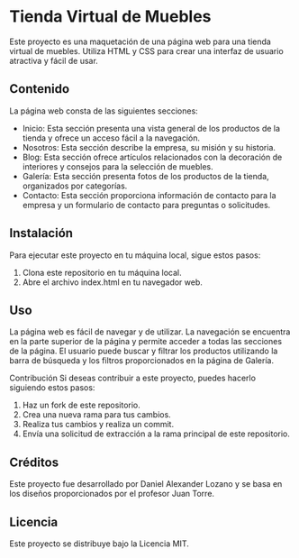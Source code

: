 # Tienda Virtual de Muebles
Este proyecto es una maquetación de una página web para una tienda virtual de muebles. Utiliza HTML y CSS para crear una interfaz de usuario atractiva y fácil de usar.

## Contenido
La página web consta de las siguientes secciones:
* Inicio: Esta sección presenta una vista general de los productos de la tienda y ofrece un acceso fácil a la navegación.
* Nosotros: Esta sección describe la empresa, su misión y su historia.
* Blog: Esta sección ofrece artículos relacionados con la decoración de interiores y consejos para la selección de muebles.
* Galería: Esta sección presenta fotos de los productos de la tienda, organizados por categorías.
* Contacto: Esta sección proporciona información de contacto para la empresa y un formulario de contacto para preguntas o solicitudes.

## Instalación
Para ejecutar este proyecto en tu máquina local, sigue estos pasos:
1. Clona este repositorio en tu máquina local.
2. Abre el archivo index.html en tu navegador web.

## Uso
La página web es fácil de navegar y de utilizar. La navegación se encuentra en la parte superior de la página y permite acceder a todas las secciones de la página. El usuario puede buscar y filtrar los productos utilizando la barra de búsqueda y los filtros proporcionados en la página de Galería.

Contribución
Si deseas contribuir a este proyecto, puedes hacerlo siguiendo estos pasos:

1. Haz un fork de este repositorio.
2. Crea una nueva rama para tus cambios.
3. Realiza tus cambios y realiza un commit.
4. Envía una solicitud de extracción a la rama principal de este repositorio.

## Créditos
Este proyecto fue desarrollado por Daniel Alexander Lozano y se basa en los diseños proporcionados por el profesor Juan Torre. 

## Licencia
Este proyecto se distribuye bajo la Licencia MIT.
